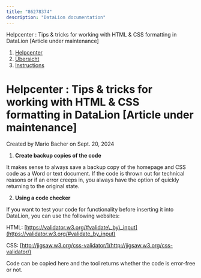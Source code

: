 ```yaml
---
title: "86278374"
description: "DataLion documentation"
---
```


Helpcenter : Tips & tricks for working with HTML & CSS formatting in DataLion \[Article under maintenance\]  

1.  [Helpcenter](index.html)
2.  [Übersicht](2982609.html)
3.  [Instructions](Instructions_85524497.html)

# Helpcenter : Tips & tricks for working with HTML & CSS formatting in DataLion \[Article under maintenance\]

Created by Mario Bacher on Sept. 20, 2024

1.  **Create backup copies of the code**
    

It makes sense to always save a backup copy of the homepage and CSS code as a Word or text document. If the code is thrown out for technical reasons or if an error creeps in, you always have the option of quickly returning to the original state.

2.  **Using a code checker**
    

If you want to test your code for functionality before inserting it into DataLion, you can use the following websites:

HTML: [https://validator.w3.org/#validate\_by\_input](https://validator.w3.org/#validate_by_input)

CSS: [http://jigsaw.w3.org/css-validator/](http://jigsaw.w3.org/css-validator/)

Code can be copied here and the tool returns whether the code is error-free or not.